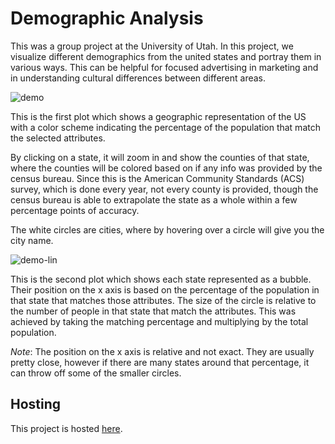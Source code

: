 # Demographic Analysis

This was a group project at the University of Utah. In this project, we visualize
different demographics from the united states and portray them in various ways.
This can be helpful for focused advertising in marketing and in understanding
cultural differences between different areas.

![demo](Data/demo.png)

This is the first plot which shows a geographic representation of the US with
a color scheme indicating the percentage of the population that match the
selected attributes.

By clicking on a state, it will zoom in and show the counties of that state,
where the counties will be colored based on if any info was provided by the
census bureau. Since this is the American Community Standards (ACS) survey,
which is done every year, not every county is provided, though the census
bureau is able to extrapolate the state as a whole within a few percentage points
of accuracy.

The white circles are cities, where by hovering over a circle will give you
the city name.

![demo-lin](Data/demo-linear.png)

This is the second plot which shows each state represented as a bubble. Their
position on the x axis is based on the percentage of the population in that
state that matches those attributes. The size of the circle is relative to the
number of people in that state that match the attributes. This was achieved
by taking the matching percentage and multiplying by the total population.

*Note*: The position on the x axis is relative and not exact. They are usually
pretty close, however if there are many states around that percentage, it can
throw off some of the smaller circles.

## Hosting

This project is hosted [here](https://majidrp.github.io/DemographicAnalysis/).
